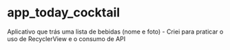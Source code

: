 # app_today_cocktail

Aplicativo que trás uma lista de bebidas (nome e foto) - Criei para praticar o uso de RecyclerView e o consumo de API

